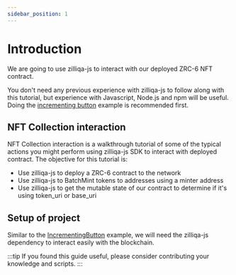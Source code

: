 ```yaml
---
sidebar_position: 1
---
```


# Introduction

We are going to use zilliqa-js to interact with our deployed ZRC-6 NFT contract.

You don't need any previous experience with zilliqa-js to follow along with this tutorial, but experience with Javascript, Node.js and npm will be useful. Doing the [incrementing button](../incrementing-button-interaction/introduction.md) example is recommended first.

## NFT Collection interaction

NFT Collection interaction is a walkthrough tutorial of some of the typical actions you might perform using zilliqa-js SDK to interact with deployed contract. The objective for this tutorial is:

* Use zilliqa-js to deploy a ZRC-6 contract to the network
* Use zilliqa-js to BatchMint tokens to addresses using a minter address
* Use zilliqa-js to get the mutable state of our contract to determine if it's using token_uri or base_uri

## Setup of project

Similar to the [IncrementingButton](../incrementing-button-interaction/introduction.md) example, we will need the zilliqa-js dependency to interact easily with the blockchain.

:::tip
If you found this guide useful, please consider contributing your knowledge and scripts.
:::
